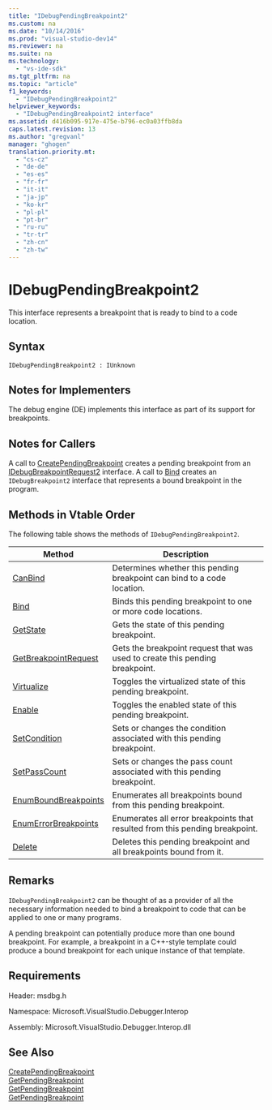 ```yaml
---
title: "IDebugPendingBreakpoint2"
ms.custom: na
ms.date: "10/14/2016"
ms.prod: "visual-studio-dev14"
ms.reviewer: na
ms.suite: na
ms.technology: 
  - "vs-ide-sdk"
ms.tgt_pltfrm: na
ms.topic: "article"
f1_keywords: 
  - "IDebugPendingBreakpoint2"
helpviewer_keywords: 
  - "IDebugPendingBreakpoint2 interface"
ms.assetid: d416b095-917e-475e-b796-ec0a03ffb8da
caps.latest.revision: 13
ms.author: "gregvanl"
manager: "ghogen"
translation.priority.mt: 
  - "cs-cz"
  - "de-de"
  - "es-es"
  - "fr-fr"
  - "it-it"
  - "ja-jp"
  - "ko-kr"
  - "pl-pl"
  - "pt-br"
  - "ru-ru"
  - "tr-tr"
  - "zh-cn"
  - "zh-tw"
---
```

# IDebugPendingBreakpoint2
This interface represents a breakpoint that is ready to bind to a code location.  
  
## Syntax  
  
```  
IDebugPendingBreakpoint2 : IUnknown  
```  
  
## Notes for Implementers  
 The debug engine (DE) implements this interface as part of its support for breakpoints.  
  
## Notes for Callers  
 A call to [CreatePendingBreakpoint](../extensibility/idebugengine2--creatependingbreakpoint.md) creates a pending breakpoint from an [IDebugBreakpointRequest2](../extensibility/idebugbreakpointrequest2.md) interface. A call to [Bind](../extensibility/idebugpendingbreakpoint2--bind.md) creates an `IDebugBreakpoint2` interface that represents a bound breakpoint in the program.  
  
## Methods in Vtable Order  
 The following table shows the methods of `IDebugPendingBreakpoint2`.  
  
|Method|Description|  
|------------|-----------------|  
|[CanBind](../extensibility/idebugpendingbreakpoint2--canbind.md)|Determines whether this pending breakpoint can bind to a code location.|  
|[Bind](../extensibility/idebugpendingbreakpoint2--bind.md)|Binds this pending breakpoint to one or more code locations.|  
|[GetState](../extensibility/idebugpendingbreakpoint2--getstate.md)|Gets the state of this pending breakpoint.|  
|[GetBreakpointRequest](../extensibility/idebugpendingbreakpoint2--getbreakpointrequest.md)|Gets the breakpoint request that was used to create this pending breakpoint.|  
|[Virtualize](../extensibility/idebugpendingbreakpoint2--virtualize.md)|Toggles the virtualized state of this pending breakpoint.|  
|[Enable](../extensibility/idebugpendingbreakpoint2--enable.md)|Toggles the enabled state of this pending breakpoint.|  
|[SetCondition](../extensibility/idebugpendingbreakpoint2--setcondition.md)|Sets or changes the condition associated with this pending breakpoint.|  
|[SetPassCount](../extensibility/idebugpendingbreakpoint2--setpasscount.md)|Sets or changes the pass count associated with this pending breakpoint.|  
|[EnumBoundBreakpoints](../extensibility/idebugpendingbreakpoint2--enumboundbreakpoints.md)|Enumerates all breakpoints bound from this pending breakpoint.|  
|[EnumErrorBreakpoints](../extensibility/idebugpendingbreakpoint2--enumerrorbreakpoints.md)|Enumerates all error breakpoints that resulted from this pending breakpoint.|  
|[Delete](../extensibility/idebugpendingbreakpoint2--delete.md)|Deletes this pending breakpoint and all breakpoints bound from it.|  
  
## Remarks  
 `IDebugPendingBreakpoint2` can be thought of as a provider of all the necessary information needed to bind a breakpoint to code that can be applied to one or many programs.  
  
 A pending breakpoint can potentially produce more than one bound breakpoint. For example, a breakpoint in a C++-style template could produce a bound breakpoint for each unique instance of that template.  
  
## Requirements  
 Header: msdbg.h  
  
 Namespace: Microsoft.VisualStudio.Debugger.Interop  
  
 Assembly: Microsoft.VisualStudio.Debugger.Interop.dll  
  
## See Also  
 [CreatePendingBreakpoint](../extensibility/idebugengine2--creatependingbreakpoint.md)   
 [GetPendingBreakpoint](../extensibility/idebugbreakpointboundevent2--getpendingbreakpoint.md)   
 [GetPendingBreakpoint](../extensibility/idebugboundbreakpoint2--getpendingbreakpoint.md)   
 [GetPendingBreakpoint](../extensibility/idebugerrorbreakpoint2--getpendingbreakpoint.md)